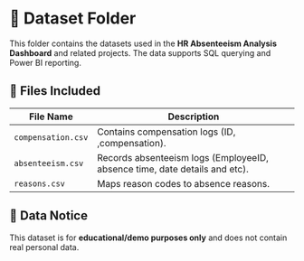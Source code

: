 # 📂 Dataset Folder

This folder contains the datasets used in the **HR Absenteeism Analysis Dashboard** and related projects. The data supports SQL querying and Power BI reporting.

## 📄 Files Included

| File Name                | Description                                                             |
|--------------------------|-------------------------------------------------------------------------|
| `compensation.csv`          | Contains compensation logs (ID, ,compensation).    |
| `absenteeism.csv`        | Records absenteeism logs (EmployeeID, absence time, date details and etc).      |
| `reasons.csv`            | Maps reason codes to absence reasons.                                   |


## 🔐 Data Notice

This dataset is for **educational/demo purposes only** and does not contain real personal data.
